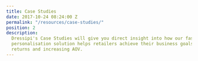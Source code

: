 ```yaml
---
title: Case Studies
date: 2017-10-24 08:24:00 Z
permalink: "/resources/case-studies/"
position: 2
description:
  Dressipi's Case Studies will give you direct insight into how our fashion
  personalisation solution helps retailers achieve their business goals such as reducing
  returns and increasing AOV.
---
```

